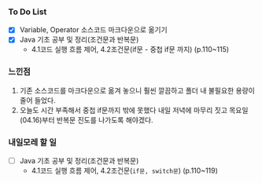 ### To Do List

- [x] Variable, Operator 소스코드 마크다운으로 옮기기
- [x] Java 기초 공부 및 정리(조건문과 반복문)
  - 4.1코드 실행 흐름 제어, 4.2조건문(if문 - 중첩 if문 까지)		(p.110~115) 



### 느낀점

1. 기존 소스코드를 마크다운으로 옮겨 놓으니 훨씬 깔끔하고 폴더 내 불필요한 용량이 줄어 들었다.
2. 오늘도 시간 부족해서 중첩 if문까지 밖에 못했다 내일 저녁에 마무리 짓고 목요일(04.16)부터 반복문 진도를 나가도록 해야겠다.



### 내일모레 할 일

- [ ] Java 기초 공부 및 정리(조건문과 반복문)
  - 4.1코드 실행 흐름 제어, 4.2조건문(`if문, switch문`)		(p.110~119) 
